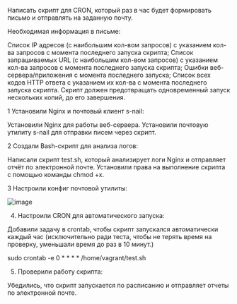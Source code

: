 Написать скрипт для CRON, который раз в час будет формировать письмо и отправлять на заданную почту.


Необходимая информация в письме:

Список IP адресов (с наибольшим кол-вом запросов) с указанием кол-ва запросов c момента последнего запуска скрипта;
Список запрашиваемых URL (с наибольшим кол-вом запросов) с указанием кол-ва запросов c момента последнего запуска скрипта;
Ошибки веб-сервера/приложения c момента последнего запуска;
Список всех кодов HTTP ответа с указанием их кол-ва с момента последнего запуска скрипта.
Скрипт должен предотвращать одновременный запуск нескольких копий, до его завершения.


1 Установили Nginx и почтовый клиент s-nail:

Установили Nginx для работы веб-сервера.
Установили почтовую утилиту s-nail для отправки писем через скрипт.

2 Создали Bash-скрипт для анализа логов:

Написали скрипт test.sh, который анализирует логи Nginx и отправляет отчёт по электронной почте.
Установили права на выполнение скрипта с помощью команды chmod +x.

3 Настроили конфиг почтовой утилиты:

![image](https://github.com/user-attachments/assets/034abf35-46ea-487b-bb1e-8d8842f253d1)

4. Настроили CRON для автоматического запуска:

Добавили задачу в crontab, чтобы скрипт запускался автоматически каждый час (исключительно ради теста, чтобы не терять время на проверку, уменьшали время до раз в 10 минут.)

sudo crontab -e
0 * * * * /home/vagrant/test.sh

5. Проверили работу скрипта:

Убедились, что скрипт запускается по расписанию и отправляет отчеты по электронной почте.
